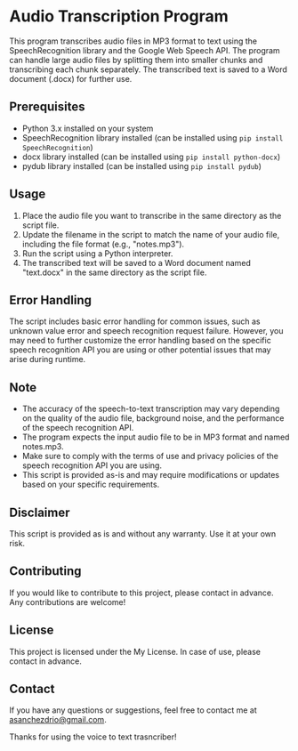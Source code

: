# Audio Transcription Program
This program transcribes audio files in MP3 format to text using the SpeechRecognition library and the Google Web Speech API. The program can handle large audio files by splitting them into smaller chunks and transcribing each chunk separately. The transcribed text is saved to a Word document (.docx) for further use.

## Prerequisites
- Python 3.x installed on your system
- SpeechRecognition library installed (can be installed using `pip install SpeechRecognition`)
- docx library installed (can be installed using `pip install python-docx`)
- pydub library installed (can be installed using `pip install pydub`)

## Usage
1. Place the audio file you want to transcribe in the same directory as the script file.
2. Update the filename in the script to match the name of your audio file, including the file format (e.g., "notes.mp3").
3. Run the script using a Python interpreter.
4. The transcribed text will be saved to a Word document named "text.docx" in the same directory as the script file.

## Error Handling
The script includes basic error handling for common issues, such as unknown value error and speech recognition request failure. However, you may need to further customize the error handling based on the specific speech recognition API you are using or other potential issues that may arise during runtime.

## Note
- The accuracy of the speech-to-text transcription may vary depending on the quality of the audio file, background noise, and the performance of the speech recognition API.
- The program expects the input audio file to be in MP3 format and named notes.mp3.
- Make sure to comply with the terms of use and privacy policies of the speech recognition API you are using.
- This script is provided as-is and may require modifications or updates based on your specific requirements.

## Disclaimer
This script is provided as is and without any warranty. Use it at your own risk.

## Contributing
If you would like to contribute to this project, please contact in advance. Any contributions are welcome!

## License
This project is licensed under the My License. In case of use, please contact in advance.

## Contact
If you have any questions or suggestions, feel free to contact me at asanchezdrio@gmail.com.

Thanks for using the voice to text trasncriber!
